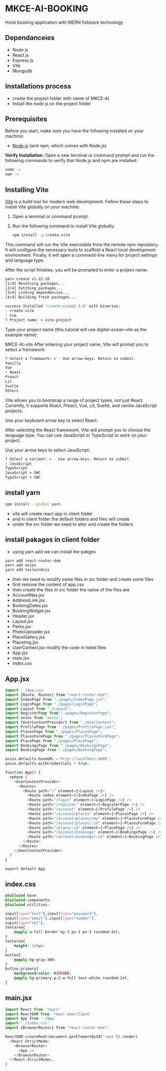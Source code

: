 # MKCE-AI-BOOKING
 Hotal booking application with MERN fullstack technology
 ## Dependanceies
- Node js
- React js
- Express js
- Vite
- Mongodb

## Installations process
- create the project folder with name of MKCE-AI
- Install the node js on the project folder 



## Prerequisites

Before you start, make sure you have the following installed on your machine:

- [Node.js](https://nodejs.org/) (and npm, which comes with Node.js)

**Verify Installation:**
   Open a new terminal or command prompt and run the following commands to verify that Node.js and npm are installed:

   ```bash
   node -v
   npm -v
   ```

  

## Installing Vite

[Vite](https://vitejs.dev/) is a build tool for modern web development. Follow these steps to install Vite globally on your machine:

1. Open a terminal or command prompt.

2. Run the following command to install Vite globally:

   ```bash
   npm install -g create-vite
   ```


This command will run the Vite executable from the remote npm repository. It will configure the necessary tools to scaffold a React local development environment. Finally, it will open a command-line menu for project settings and language type.

After the script finishes, you will be prompted to enter a project name:

```bash Output
yarn create v1.22.10
[1/4] Resolving packages...
[2/4] Fetching packages...
[3/4] Linking dependencies...
[4/4] Building fresh packages...

success Installed "create-vite@2.9.0" with binaries:
- create-vite
- cva
? Project name: » vite-project
```
Type your project name (this tutorial will use digital-ocean-vite as the example name):

MKCE-AI-vite
After entering your project name, Vite will prompt you to select a framework:

```bash Output
? Select a framework: » - Use arrow-keys. Return to submit.
Vanilla
Vue
> React
Preact
Lit
Svelte
Others
```
Vite allows you to bootstrap a range of project types, not just React. Currently, it supports React, Preact, Vue, Lit, Svelte, and vanilla JavaScript projects.

Use your keyboard arrow key to select React.

After selecting the React framework, Vite will prompt you to choose the language type. You can use JavaScript or TypeScript to work on your project.

Use your arrow keys to select JavaScript:

 ```bash Output
? Select a variant: » - Use arrow-keys. Return to submit.
> JavaScript
TypeScript
JavaScript + SWC
TypeScript + SWC
```

## install yarn 
```bash
npm install --global yarn
```
- vite will create react app in client folder 
- and in client folder the default folders  and files will create 
- under the src folder we need to alter and create the folders
## install pakages in client folder
- using yarn add we can install the pakges
  
```bash
yarn add react-router-dom
yarn add axios
yarn add tailwindcss
```
- then we need to modify some files in src folder and create some files
- first remove the content of app.css
- then create the files in src folder the name of the files are
- AccountNav.jsx
- AddressLink.jsx
- BookingDates.jsx
- BookingWidget.jsx
- Header.jsx
- Layout.jsx
- Perks.jsx
- PhotoUploader.jsx
- PlaceGallery.jsx
- PlaceImg.jsx
- UserContext.jsx
 modify the code in listed files
- App.jsx
- main.jsx
- index.css
## App.jsx
```python
import './App.css'
import {Route, Routes} from "react-router-dom";
import IndexPage from "./pages/IndexPage.jsx";
import LoginPage from "./pages/LoginPage";
import Layout from "./Layout";
import RegisterPage from "./pages/RegisterPage";
import axios from "axios";
import {UserContextProvider} from "./UserContext";
import ProfilePage from "./pages/ProfilePage.jsx";
import PlacesPage from "./pages/PlacesPage";
import PlacesFormPage from "./pages/PlacesFormPage";
import PlacePage from "./pages/PlacePage";
import BookingsPage from "./pages/BookingsPage";
import BookingPage from "./pages/BookingPage";

axios.defaults.baseURL ='http://localhost:4000';
axios.defaults.withCredentials = true;

function App() {
  return (
    <UserContextProvider>
      <Routes>
        <Route path="/" element={<Layout />}>
          <Route index element={<IndexPage />} />
          <Route path="/login" element={<LoginPage />} />
          <Route path="/register" element={<RegisterPage />} />
          <Route path="/account" element={<ProfilePage />} />
          <Route path="/account/places" element={<PlacesPage />} />
          <Route path="/account/places/new" element={<PlacesFormPage />} />
          <Route path="/account/places/:id" element={<PlacesFormPage />} />
          <Route path="/place/:id" element={<PlacePage />} />
          <Route path="/account/bookings" element={<BookingsPage />} />
          <Route path="/account/bookings/:id" element={<BookingPage />} />
        </Route>
      </Routes>
    </UserContextProvider>
  )
}

export default App
```

## index.css
```css
@tailwind base;
@tailwind components;
@tailwind utilities;

input[type="text"],input[type="password"],
input[type="email"],input[type="number"],
input[type="tel"],
textarea{
    @apply w-full border my-1 py-2 px-3 rounded-2xl;
}
textarea{
    height: 140px;
}
button{
    @apply bg-gray-300;
}
button.primary{
    background-color: #2DFADB;
    @apply bg-primary p-2 w-full text-white rounded-2xl;
}


```

## main.jsx
```python
import React from 'react'
import ReactDOM from 'react-dom/client'
import App from './App'
import './index.css'
import {BrowserRouter} from "react-router-dom";

ReactDOM.createRoot(document.getElementById('root')).render(
  <React.StrictMode>
    <BrowserRouter>
      <App />
    </BrowserRouter>
  </React.StrictMode>,
)
```







